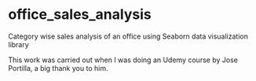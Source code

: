 # office_sales_analysis
Category wise sales analysis of an office using Seaborn data visualization library


This work was carried out when I was doing an Udemy course by Jose Portilla, a big thank you to him.
